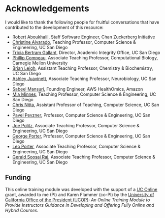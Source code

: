 # Acknowledgements

I would like to thank the following people for fruitful conversations that have contributed to the development of this resource:

* [Robert Aboukhalil](https://robert.bio/), Staff Software Engineer, Chan Zuckerberg Initiative
* [Christine Alvarado](https://jacobsschool.ucsd.edu/faculty/profile?id=337), Teaching Professor, Computer Science & Engineering, UC San Diego
* [Tricia Bertram Gallant](https://academicintegrity.ucsd.edu/about/staff/index.html), Director, Academic Integrity Office, UC San Diego
* [Phillip Compeau](https://compeau.cbd.cmu.edu/), Associate Teaching Professor, Computational Biology, Carnegie Mellon University
* [Brian Leigh](https://www-chem.ucsd.edu/faculty/profiles/leigh_brian.html), Assistant Teaching Professor, Chemistry & Biochemistry, UC San Diego
* [Ashley Juavinett](https://neuroedu.biosci.ucsd.edu/), Associate Teaching Professor, Neurobiology, UC San Diego
* [Sabeel Mansuri](https://sabeelmansuri.com/), Founding Engineer, AWS HealthOmics, Amazon
* [Mia Minnes](https://cseweb.ucsd.edu/~minnes/), Teaching Professor, Computer Science & Engineering, UC San Diego
* [Chris Nitta](https://csiflabs.cs.ucdavis.edu/~cjnitta/), Assistant Professor of Teaching, Computer Science, UC San Diego
* [Pavel Pevzner](https://bioalgorithms.ucsd.edu/), Professor, Computer Science & Engineering, UC San Diego
* [Joe Politz](https://jpolitz.github.io/), Associate Teaching Professor, Computer Science & Engineering, UC San Diego
* [George Porter](https://cseweb.ucsd.edu/~gmporter/), Professor, Computer Science & Engineering, UC San Diego
* [Leo Porter](https://leoporter.ucsd.edu/), Associate Teaching Professor, Computer Science & Engineering, UC San Diego
* [Gerald Soosai Raj](https://jacobsschool.ucsd.edu/people/profile/adalbert-gerald-soosai-raj), Associate Teaching Professor, Computer Science & Engineering, UC San Diego

## Funding

This online training module was developed with the support of a
[UC Online](https://www.ucop.edu/educational-innovations-services/programs-and-initiatives/ilti/about.html) grant,
awarded to me (PI) and Karen Flammer (co-PI) by the
[University of California Office of the President (UCOP)](https://www.ucop.edu/):
*An Online Training Module to Provide Instructors Guidance in Developing and Offering Fully Online and Hybrid Courses*.
